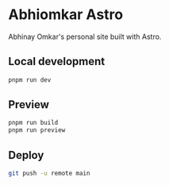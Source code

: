 # Abhiomkar Astro

Abhinay Omkar's personal site built with Astro.

## Local development

```sh
pnpm run dev
```

## Preview

```sh
pnpm run build
pnpm run preview
```

## Deploy

```sh
git push -u remote main
```
